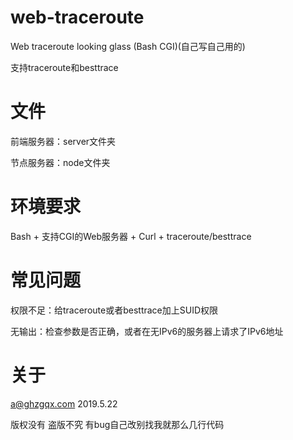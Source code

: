 # web-traceroute
Web traceroute looking glass (Bash CGI)(自己写自己用的)

支持traceroute和besttrace

# 文件
前端服务器：server文件夹

节点服务器：node文件夹

# 环境要求
Bash + 支持CGI的Web服务器 + Curl + traceroute/besttrace


# 常见问题
权限不足：给traceroute或者besttrace加上SUID权限

无输出：检查参数是否正确，或者在无IPv6的服务器上请求了IPv6地址

# 关于

a@ghzgqx.com 2019.5.22

版权没有 盗版不究 有bug自己改别找我就那么几行代码
